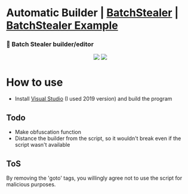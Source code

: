 # Automatic Builder | [BatchStealer](https://github.com/Takaovi/BatchStealer) | [BatchStealer Example](https://github.com/Takaovi/BatchStealer-Example)

### 📜 Batch Stealer builder/editor

  <p align="center">
  <img src="https://i.imgur.com/PqE9HnP.png">
  <img src="https://madewithlove.now.sh/fi?heart=true&colorB=%23387fdc&template=plastic">
  </p>

# How to use

* Install [Visual Studio](https://visualstudio.microsoft.com/vs/community/) (I used 2019 version) and build the program

## Todo
* Make obfuscation function
* Distance the builder from the script, so it wouldn't break even if the script wasn't available

## ToS

By removing the 'goto' tags, you willingly agree not to use the script for malicious purposes.
